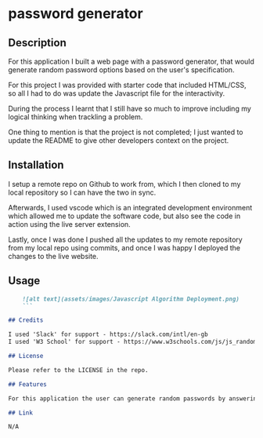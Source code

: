 # password generator

## Description

For this application I built a web page with a password generator, that would generate random password options based on the user's specification. 

For this project I was provided with starter code that included HTML/CSS, so all I had to do was update the Javascript file for the interactivity. 

During the process I learnt that I still have so much to improve including my logical thinking when trackling a problem. 

One thing to mention is that the project is not completed; I just wanted to update the README to give other developers context on the project. 

## Installation

I setup a remote repo on Github to work from, which I then cloned to my local repository so I can have the two in sync. 

Afterwards, I used vscode which is an integrated development environment which allowed me to update the software code, but also see the code in action using the live server extension. 

Lastly, once I was done I pushed all the updates to my remote repository from my local repo using commits, and once I was happy I deployed the changes to the live website.

## Usage

```md
    ![alt text](assets/images/Javascript Algorithm Deployment.png)
    ```

## Credits

I used 'Slack' for support - https://slack.com/intl/en-gb
I used 'W3 School' for support - https://www.w3schools.com/js/js_random.asp

## License

Please refer to the LICENSE in the repo.

## Features

For this application the user can generate random passwords by answering the prompt that appears when the application is first opened, based on their criteria. 

## Link

N/A
